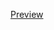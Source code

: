[Preview](https://htmlpreview.github.io/?https://github.com/viktorasj/nfq_akademija/blob/master/1_paskaitos_nd/su_sass/with_suitCSS/Index.html)
